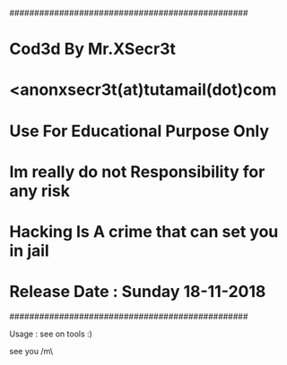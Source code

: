 ################################################
#         Cod3d By Mr.XSecr3t                  #
#   <anonxsecr3t(at)tutamail(dot)com           #
#   Use For Educational Purpose Only           #
# Im really do not Responsibility for any risk #
# Hacking Is A crime that can set you in jail  #
#  Release Date : Sunday 18-11-2018            #
################################################

Usage : see on tools :) 

see you /m\
